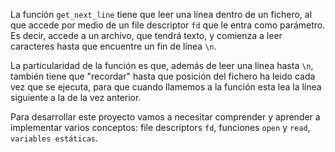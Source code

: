 La función `get_next_line` tiene que leer una línea dentro de un fichero, al que accede por medio de un file descriptor `fd` que le entra como parámetro. Es decir, accede a un archivo, que tendrá texto, y comienza a leer caracteres hasta que encuentre un fin de línea `\n`.

La particularidad de la función es que, además de leer una línea hasta `\n`, también tiene que "recordar" hasta que posición del fichero ha leido cada vez que se ejecuta, para que cuando llamemos a la función esta lea la línea siguiente a la de la vez anterior.

Para desarrollar este proyecto vamos a necesitar comprender y aprender a implementar varios conceptos: file descriptors `fd`, funciones `open` y `read`, `variables estáticas`.
